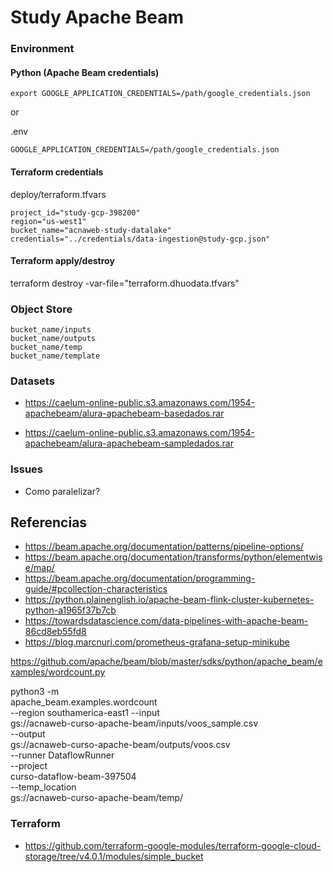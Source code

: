 # Study Apache Beam


### Environment


#### Python (Apache Beam credentials)

```
export GOOGLE_APPLICATION_CREDENTIALS=/path/google_credentials.json
```
or 

.env
```
GOOGLE_APPLICATION_CREDENTIALS=/path/google_credentials.json
```

#### Terraform credentials

deploy/terraform.tfvars
```
project_id="study-gcp-398200"
region="us-west1"
bucket_name="acnaweb-study-datalake"
credentials="../credentials/data-ingestion@study-gcp.json"
```

#### Terraform apply/destroy

terraform destroy -var-file="terraform.dhuodata.tfvars"


### Object Store

```
bucket_name/inputs
bucket_name/outputs
bucket_name/temp
bucket_name/template
```

### Datasets

- https://caelum-online-public.s3.amazonaws.com/1954-apachebeam/alura-apachebeam-basedados.rar

- https://caelum-online-public.s3.amazonaws.com/1954-apachebeam/alura-apachebeam-sampledados.rar

### Issues

- Como paralelizar?

## Referencias

- https://beam.apache.org/documentation/patterns/pipeline-options/
- https://beam.apache.org/documentation/transforms/python/elementwise/map/
- https://beam.apache.org/documentation/programming-guide/#pcollection-characteristics
- https://python.plainenglish.io/apache-beam-flink-cluster-kubernetes-python-a1965f37b7cb
- https://towardsdatascience.com/data-pipelines-with-apache-beam-86cd8eb55fd8
- https://blog.marcnuri.com/prometheus-grafana-setup-minikube


https://github.com/apache/beam/blob/master/sdks/python/apache_beam/examples/wordcount.py

python3 -m \
    apache_beam.examples.wordcount \
    --region southamerica-east1 --input \
    gs://acnaweb-curso-apache-beam/inputs/voos_sample.csv \
    --output \
    gs://acnaweb-curso-apache-beam/outputs/voos.csv \
    --runner DataflowRunner \
    --project \
    curso-dataflow-beam-397504 \
    --temp_location \
    gs://acnaweb-curso-apache-beam/temp/


### Terraform

- https://github.com/terraform-google-modules/terraform-google-cloud-storage/tree/v4.0.1/modules/simple_bucket

